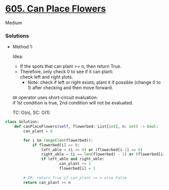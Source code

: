 # [605. Can Place Flowers](https://leetcode.com/problems/can-place-flowers/description/?envType=study-plan-v2&envId=leetcode-75)

Medium

### Solutions
- Method 1:
  
  Idea:
  - If the spots that can plant >= n, then return True.
  - Therefore, only check 0 to see if it can plant:\
    check left and right plots.
    - Note: check if left or right exists; plant it if possible (change 0 to 1) after checking and then move forward.

  `OR` operator uses short-circuit evaluation: \
     if 1st condition is true, 2nd condition will not be evaluated.

  TC: O(n), SC: O(1)

```python
class Solution:
    def canPlaceFlowers(self, flowerbed: List[int], n: int) -> bool:
        can_plant = 0

        for i in range(len(flowerbed)):
            if flowerbed[i] == 0:
                left_able = (i == 0) or (flowerbed[i-1] == 0)
                right_able = (i == len(flowerbed) - 1) or (flowerbed[i+1] == 0)
                if left_able and right_able: 
                        can_plant += 1
                        flowerbed[i] = 1
        
        # OR: return True if can_plant >= n else False
        return can_plant >= n
```
